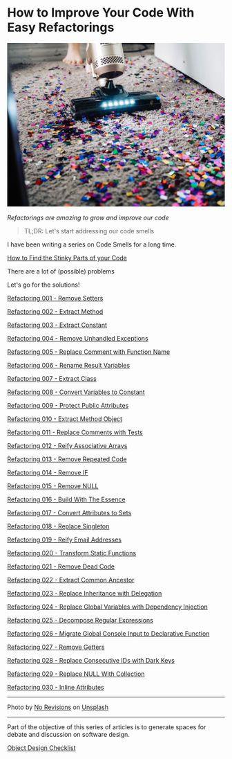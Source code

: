 # How to Improve Your Code With Easy Refactorings
            
![How to Improve Your Code With Easy Refactorings](How%20to%20Improve%20Your%20Code%20With%20Easy%20Refactorings.jpg)

*Refactorings are amazing to grow and improve our code*

> TL;DR: Let's start addressing our code smells

I have been writing a series on Code Smells for a long time.

[How to Find the Stinky Parts of your Code](https://github.com/mcsee/Software-Design-Articles/tree/main/Articles/Code%20Smells/How%20to%20Find%20the%20Stinky%20parts%20of%20your%20Code/readme.md)

There are a lot of (possible) problems

Let's go for the solutions!

[Refactoring 001 - Remove Setters](https://github.com/mcsee/Software-Design-Articles/tree/main/Articles/Refactorings/Refactoring%20001%20-%20Remove%20Setters/readme.md)

[Refactoring 002 - Extract Method](https://github.com/mcsee/Software-Design-Articles/tree/main/Articles/Refactorings/Refactoring%20002%20-%20Extract%20Method/readme.md)

[Refactoring 003 - Extract Constant](https://github.com/mcsee/Software-Design-Articles/tree/main/Articles/Refactorings/Refactoring%20003%20-%20Extract%20Constant/readme.md)

[Refactoring 004 - Remove Unhandled Exceptions](https://github.com/mcsee/Software-Design-Articles/tree/main/Articles/Refactorings/Refactoring%20004%20-%20Remove%20Unhandled%20Exceptions/readme.md)

[Refactoring 005 - Replace Comment with Function Name](https://github.com/mcsee/Software-Design-Articles/tree/main/Articles/Refactorings/Refactoring%20005%20-%20Replace%20Comment%20with%20Function%20Name/readme.md)

[Refactoring 006 - Rename Result Variables](https://github.com/mcsee/Software-Design-Articles/tree/main/Articles/Refactorings/Refactoring%20006%20-%20Rename%20Result%20Variables/readme.md)

[Refactoring 007 - Extract Class](https://github.com/mcsee/Software-Design-Articles/tree/main/Articles/Refactorings/Refactoring%20007%20-%20Extract%20Class/readme.md)

[Refactoring 008 - Convert Variables to Constant](https://github.com/mcsee/Software-Design-Articles/tree/main/Articles/Refactorings/Refactoring%20008%20-%20Convert%20Variables%20to%20Constant/readme.md)

[Refactoring 009 - Protect Public Attributes](https://github.com/mcsee/Software-Design-Articles/tree/main/Articles/Refactorings/Refactoring%20009%20-%20Protect%20Public%20Attributes/readme.md)

[Refactoring 010 - Extract Method Object](https://github.com/mcsee/Software-Design-Articles/tree/main/Articles/Refactorings/Refactoring%20010%20-%20Extract%20Method%20Object/readme.md)

[Refactoring 011 - Replace Comments with Tests](https://github.com/mcsee/Software-Design-Articles/tree/main/Articles/Refactorings/Refactoring%20011%20-%20Replace%20Comments%20with%20Tests/readme.md)

[Refactoring 012 - Reify Associative Arrays](https://github.com/mcsee/Software-Design-Articles/tree/main/Articles/Refactorings/Refactoring%20012%20-%20Reify%20Associative%20Arrays/readme.md)

[Refactoring 013 - Remove Repeated Code](https://github.com/mcsee/Software-Design-Articles/tree/main/Articles/Refactorings/Refactoring%20013%20-%20Remove%20Repeated%20Code/readme.md)

[Refactoring 014 - Remove IF](https://github.com/mcsee/Software-Design-Articles/tree/main/Articles/Refactorings/Refactoring%20014%20-%20Remove%20IF/readme.md)

[Refactoring 015 - Remove NULL](https://github.com/mcsee/Software-Design-Articles/tree/main/Articles/Refactorings/Refactoring%20015%20-%20Remove%20NULL/readme.md)

[Refactoring 016 - Build With The Essence](https://github.com/mcsee/Software-Design-Articles/tree/main/Articles/Refactorings/Refactoring%20016%20-%20Build%20With%20The%20Essence/readme.md)

[Refactoring 017 - Convert Attributes to Sets](https://github.com/mcsee/Software-Design-Articles/tree/main/Articles/Refactorings/Refactoring%20017%20-%20Convert%20Attributes%20to%20Sets/readme.md)

[Refactoring 018 - Replace Singleton](https://github.com/mcsee/Software-Design-Articles/tree/main/Articles/Refactorings/Refactoring%20018%20-%20Replace%20Singleton/readme.md)

[Refactoring 019 - Reify Email Addresses](https://github.com/mcsee/Software-Design-Articles/tree/main/Articles/Refactorings/Refactoring%20019%20-%20Reify%20Email%20Addresses/readme.md)

[Refactoring 020 - Transform Static Functions](https://github.com/mcsee/Software-Design-Articles/tree/main/Articles/Refactorings/Refactoring%20020%20-%20Transform%20Static%20Functions/readme.md)

[Refactoring 021 - Remove Dead Code](https://github.com/mcsee/Software-Design-Articles/tree/main/Articles/Refactorings/Refactoring%20021%20-%20Remove%20Dead%20Code/readme.md)

[Refactoring 022 - Extract Common Ancestor](https://github.com/mcsee/Software-Design-Articles/tree/main/Articles/Refactorings/Refactoring%20022%20-%20Extract%20Common%20Ancestor/readme.md)

[Refactoring 023 - Replace Inheritance with Delegation](https://github.com/mcsee/Software-Design-Articles/tree/main/Articles/Refactorings/Refactoring%20023%20-%20Replace%20Inheritance%20with%20Delegation/readme.md)

[Refactoring 024 - Replace Global Variables with Dependency Injection](https://github.com/mcsee/Software-Design-Articles/tree/main/Articles/Refactorings/Refactoring%20024%20-%20Replace%20Global%20Variables%20with%20Dependency%20Injection/readme.md)

[Refactoring 025 - Decompose Regular Expressions](https://github.com/mcsee/Software-Design-Articles/tree/main/Articles/Refactorings/Refactoring%20025%20-%20Decompose%20Regular%20Expressions/readme.md)

[Refactoring 026 - Migrate Global Console Input to Declarative Function](https://github.com/mcsee/Software-Design-Articles/tree/main/Articles/Refactorings/Refactoring%20026%20-%20Migrate%20Global%20Console%20Input%20to%20Declarative%20Function/readme.md)

[Refactoring 027 - Remove Getters](https://github.com/mcsee/Software-Design-Articles/tree/main/Articles/Refactorings/Refactoring%20027%20-%20Remove%20Getters/readme.md)

[Refactoring 028 - Replace Consecutive IDs with Dark Keys](https://github.com/mcsee/Software-Design-Articles/tree/main/Articles/Refactorings/Refactoring%20028%20-%20Replace%20Consecutive%20IDs%20with%20Dark%20Keys/readme.md)

[Refactoring 029 - Replace NULL With Collection](https://github.com/mcsee/Software-Design-Articles/tree/main/Articles/Refactorings/Refactoring%20029%20-%20Replace%20NULL%20With%20Collection/readme.md)

[Refactoring 030 - Inline Attributes](https://github.com/mcsee/Software-Design-Articles/tree/main/Articles/Refactorings/Refactoring%20030%20-%20Inline%20Attributes/readme.md)

* * *

Photo by [No Revisions](https://unsplash.com/ja/@norevisions) on [Unsplash](https://unsplash.com/es/s/fotos/cleaning)

* * *

Part of the objective of this series of articles is to generate spaces for debate and discussion on software design.

[Object Design Checklist](https://github.com/mcsee/Software-Design-Articles/tree/main/Articles/Theory/Object%20Design%20Checklist/readme.md)
  
